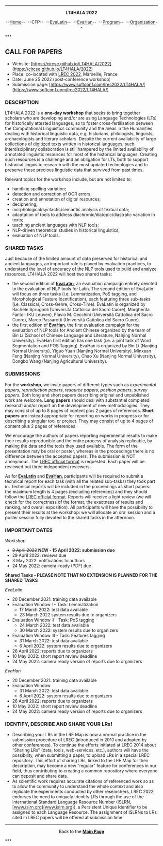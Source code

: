 ***
<p style="text-align: center;"><b>LT4HALA 2022</b></p>
<p style="text-align: center;">--<a href="index">Home</a>--&nbsp;&nbsp;--CFP--&nbsp;&nbsp;--<a href="EvaLatin">EvaLatin</a>--&nbsp;&nbsp;--<a href="EvaHan">EvaHan</a>--&nbsp;&nbsp;--<a href="Program">Program</a>--&nbsp;&nbsp;--<a href="organization">Organization</a>--</p>
***

## CALL FOR PAPERS

- Website: [https://circse.github.io/LT4HALA/2022](https://circse.github.io/LT4HALA/2022)
- Place: co-located with [LREC 2022](https://lrec2022.lrec-conf.org/), Marseille, France
- Date: June 25 2022 (post-conference workshop)
- Submission page: [https://www.softconf.com/lrec2022/LT4HALA/](https://www.softconf.com/lrec2022/LT4HALA/)

### DESCRIPTION

LT4HALA 2022 is a **one-day workshop** that seeks to bring together scholars who are developing and/or are using Language Technologies (LTs) for historically attested languages, so to foster cross-fertilization between the Computational Linguistics community and the areas in the Humanities dealing with historical linguistic data, e.g. historians, philologists, linguists, archaeologists and literary scholars. Despite the current availability of large collections of digitized texts written in historical languages, such interdisciplinary collaboration is still hampered by the limited availability of annotated linguistic resources for most of the historical languages. Creating such resources is a challenge and an obligation for LTs, both to support historical linguistic research with the most updated technologies and to preserve those precious linguistic data that survived from past times.

Relevant topics for the workshop include, but are not limited to: 
- handling spelling variation; 
- detection and correction of OCR errors; 
- creation and annotation of digital resources; 
- deciphering;
- morphological/syntactic/semantic analysis of textual data;
- adaptation of tools to address diachronic/diatopic/diastratic variation in texts; 
- teaching ancient languages with NLP tools; 
- NLP-driven theoretical studies in historical linguistics;
- evaluation of NLP tools.

### SHARED TASKS
Just because of the limited amount of data preserved for historical and ancient languages, an important role is played by evaluation practices, to understand the level of accuracy of the NLP tools used to build and analyze resources. LT4HALA 2022 will host two shared tasks:
- the second edition of [**EvaLatin**](EvaLatin), an evaluation campaign entirely devoted to the evaluation of NLP tools for Latin. The second edition of EvaLatin will focus on three tasks (i.e. Lemmatization, PoS tagging, and Morphological Feature Identification), each featuring three sub-tasks (i.e. Classical, Cross-Genre, Cross-Time). EvaLatin is organized by Rachele Sprugnoli (Università Cattolica del Sacro Cuore), Margherita Fantoli (KU Leuven), Flavio M. Cecchini (Università Cattolica del Sacro Cuore), Marco Passarotti (Università Cattolica del Sacro Cuore).
- the first edition of [**EvaHan**](EvaHan), the first evaluation campaign for the evaluation of NLP tools for Ancient Chinese organized by the team of Bin Li (School of Chinese Language and Literature, Nanjing Normal University). EvaHan first edition has one task (i.e. a joint task of Word Segmentation and POS Tagging). EvaHan is organized by Bin Li (Nanjing Normal University), Yiguo Yuan (Nanjing Normal University), Minxuan Feng (Nanjing Normal University), Chao Xu (Nanjing Normal University), Dongbo Wang (Nanjing Agricultural University).

### SUBMISSIONS
For the **workshop**, we invite papers of different types such as *experimental papers*, *reproduction papers*, *resource papers*, *position papers*, *survey papers*. 
Both long and short papers describing original and unpublished work are welcome. **Long papers** should deal with substantial completed research and/or report on the development of new methodologies. They may consist of up to 8 pages of content plus 2 pages of references. **Short papers** are instead appropriate for reporting on works in progress or for describing a singular tool or project. They may consist of up to 4 pages of content plus 2 pages of references. 

We encourage the authors of papers reporting experimental results to make their results reproducible and the entire process of analysis replicable, by making the data and the tools they used available. The form of the presentation may be oral or poster, whereas in the proceedings there is no difference between the accepted papers. 
The submission is NOT anonymous. The [LREC official format](https://lrec2022.lrec-conf.org/en/submission2022/authors-kit/) is requested. Each paper will be reviewed but three independent reviewers.

As for [**EvaLatin**](EvaLatin) and [**EvaHan**](EvaHan), participants will be required to submit a technical report for each task (with all the related sub-tasks) they took part in. Technical reports will be included in the proceedings as short papers: the maximum length is 4 pages (excluding references) and they should follow the [LREC official format](https://lrec2022.lrec-conf.org/en/submission2022/authors-kit/). Reports will receive a light review (we will check for the correctness of the format, the exactness of results and ranking, and overall exposition). All participants will have the possibility to present their results at the workshop: we will allocate an oral session and a poster session fully devoted to the shared tasks in the afternoon.

### IMPORTANT DATES

*Workshop*
- ~~8 April 2022~~ **NEW - 15 April 2022: submission due**
- 29 April 2022: reviews due
- 3 May 2022: notifications to authors
- 24 May 2022: camera-ready (PDF) due

**Shared Tasks - PLEASE NOTE THAT NO EXTENSION IS PLANNED FOR THE SHARED TASKS**

*EvaLatin*
- 20 December 2021: training data available
- Evaluation Window I - Task: Lemmatization
  - 17 March 2022: test data available
  - 23 March 2022 system results due to organizers
- Evaluation Window II - Task: PoS tagging
  - 24 March 2022: test data available
  - 30 March 2022: system results due to organizers
- Evaluation Window III - Task: Features tagging
  - 31 March 2022: test data available
  - 6 April 2022: system results due to organizers
- 26 April 2022: reports due to organizers
- 10 May 2022: short report review deadline
- 24 May 2022: camera ready version of reports due to organizers

*EvaHan*
- 20 December 2021: training data available
- Evaluation Window
  - 31 March 2022: test data available
  - 6 April 2022: system results due to organizers
- 26 April 2022: reports due to organizers
- 10 May 2022: short report review deadline
- 24 May 2022: camera ready version of reports due to organizers


### IDENTIFY, DESCRIBE AND SHARE YOUR LRs!
- Describing your LRs in the LRE Map is now a normal practice in the submission procedure of LREC (introduced in 2010 and adopted by other conferences). To continue the efforts initiated at LREC 2014 about “Sharing LRs” (data, tools, web-services, etc.), authors will have the possibility,  when submitting a paper, to upload LRs in a special LREC repository.  This effort of sharing LRs, linked to the LRE Map for their description, may become a new “regular” feature for conferences in our field, thus contributing to creating a common repository where everyone can deposit and share data.
- As scientific work requires accurate citations of referenced work so as to allow the community to understand the whole context and also replicate the experiments conducted by other researchers, LREC 2022 endorses the need to uniquely Identify LRs through the use of the International Standard Language Resource Number (ISLRN, [www.islrn.org](www.islrn.org)), a Persistent Unique Identifier to be assigned to each Language Resource. The assignment of ISLRNs to LRs cited in LREC papers  will be offered at submission time.

***
<p style="text-align: center;">Back to the <a href="https://circse.github.io/LT4HALA/"><b>Main Page</b></a></p>
***

